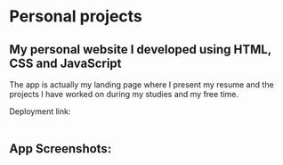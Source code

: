 # Personal projects

## My personal website I developed using HTML, CSS and JavaScript

The app is actually my landing page where I present my resume and the projects I have worked on during my studies and my free time.<br>

Deployment link: 
<br>
<br>
## App Screenshots:<br>




